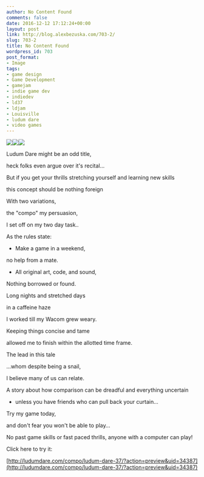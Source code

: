 ```yaml
---
author: No Content Found
comments: false
date: 2016-12-12 17:12:24+00:00
layout: post
link: http://blog.alexbezuska.com/703-2/
slug: 703-2
title: No Content Found
wordpress_id: 703
post_format:
- Image
tags:
- game design
- Game Development
- gamejam
- indie game dev
- indiedev
- ld37
- ldjam
- Louisville
- ludum dare
- video games
---
```


![](https://68.media.tumblr.com/53ca4b34934e94f1db9806ea71dd3214/tumblr_oi314pDV5k1u11b0ro1_1280.png)![](https://68.media.tumblr.com/7884911222cb802146e66205241b5ff2/tumblr_oi314pDV5k1u11b0ro2_1280.png)![](https://68.media.tumblr.com/e34bbf33154f0330520a31eef35046cb/tumblr_oi314pDV5k1u11b0ro3_1280.png)

Ludum Dare might be an odd title,   

heck folks even argue over it's recital…





But if you get your thrills stretching yourself and learning new skills   

this concept should be nothing foreign 





With two variations,   

the "compo" my persuasion,   

I set off on my two day task..





As the rules state:   

- Make a game in a weekend,   

no help from a mate.  

- All original art, code, and sound,   

Nothing borrowed or found.





Long nights and stretched days  

in a caffeine haze   

I worked till my Wacom grew weary.





Keeping things concise and tame  

allowed me to finish within the allotted time frame.





The lead in this tale   

…whom despite being a snail,   

I believe many of us can relate.





A story about how comparison can be dreadful and everything uncertain   

- unless you have friends who can pull back your curtain…





Try my game today,   

and don't fear you won't be able to play…





No past game skills or fast paced thrills, anyone with a computer can play!





Click here to try it:  

[http://ludumdare.com/compo/ludum-dare-37/?action=preview&uid=34387](http://ludumdare.com/compo/ludum-dare-37/?action=preview&uid=34387)
